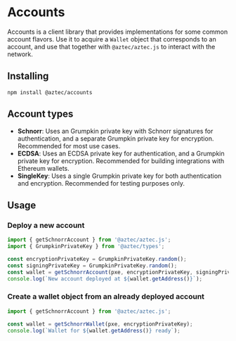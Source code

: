 # Accounts

Accounts is a client library that provides implementations for some common account flavors. Use it to acquire a `Wallet` object that corresponds to an account, and use that together with `@aztec/aztec.js` to interact with the network.

## Installing

```
npm install @aztec/accounts
```

## Account types

- **Schnorr**: Uses an Grumpkin private key with Schnorr signatures for authentication, and a separate Grumpkin private key for encryption. Recommended for most use cases.
- **ECDSA**: Uses an ECDSA private key for authentication, and a Grumpkin private key for encryption. Recommended for building integrations with Ethereum wallets.
- **SingleKey**: Uses a single Grumpkin private key for both authentication and encryption. Recommended for testing purposes only.

## Usage

### Deploy a new account

```typescript
import { getSchnorrAccount } from '@aztec/aztec.js';
import { GrumpkinPrivateKey } from '@aztec/types';

const encryptionPrivateKey = GrumpkinPrivateKey.random();
const signingPrivateKey = GrumpkinPrivateKey.random();
const wallet = getSchnorrAccount(pxe, encryptionPrivateKey, signingPrivateKey).waitDeploy();
console.log(`New account deployed at ${wallet.getAddress()}`);
```

### Create a wallet object from an already deployed account

```typescript
import { getSchnorrAccount } from '@aztec/aztec.js';

const wallet = getSchnorrWallet(pxe, encryptionPrivateKey);
console.log(`Wallet for ${wallet.getAddress()} ready`);
```
